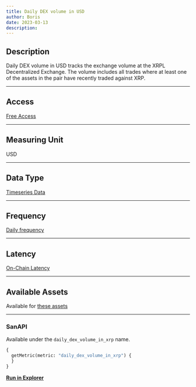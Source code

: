 ```yaml
---
title: Daily DEX volume in USD
author: Boris
date: 2023-03-13
description:
---
```


## Description

Daily DEX volume in USD tracks the exchange volume at the XRPL Decentralized Exchange. The volume includes all trades where at least one of the assets in the pair have recently traded against XRP.

---

## Access

[Free Access](/metrics/details/access#free-access)

---

## Measuring Unit

USD

---

## Data Type

[Timeseries Data](/metrics/details/data-type#timeseries-data)

---

## Frequency

[Daily frequency](/metrics/details/frequency/#daily-frequency)

---

## Latency

[On-Chain Latency](/metrics/details/latency#on-chain-latency)

---

## Available Assets

Available for [these assets](https://api.santiment.net/graphiql?variables=&query=%7B%0A%20%20getMetric(metric%3A%20%22daily_dex_volume_in_xrp%22)%20%7B%0A%20%20%20%20metadata%20%7B%0A%20%20%20%20%20%20availableSlugs%0A%20%20%20%20%7D%0A%20%20%7D%0A%7D%0A)

---

### SanAPI

Available under the `daily_dex_volume_in_xrp` name.

```graphql
{
  getMetric(metric: "daily_dex_volume_in_xrp") {
  }
}
```

[**Run in Explorer**]()
